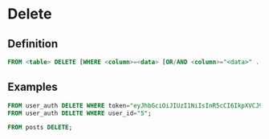 # Delete

## Definition

```sql
FROM <table> DELETE [WHERE <column>=<data> [OR/AND <column>="<data>" ...]];
```

## Examples

```sql
FROM user_auth DELETE WHERE token="eyJhbGciOiJIUzI1NiIsInR5cCI6IkpXVCJ9";
FROM user_auth DELETE WHERE user_id="5";
```

```sql
FROM posts DELETE;
```
